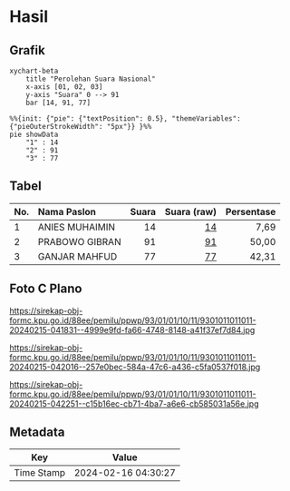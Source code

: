 # Hasil

## Grafik

```mermaid
xychart-beta
    title "Perolehan Suara Nasional"
    x-axis [01, 02, 03]
    y-axis "Suara" 0 --> 91
    bar [14, 91, 77]
```

```mermaid
%%{init: {"pie": {"textPosition": 0.5}, "themeVariables": {"pieOuterStrokeWidth": "5px"}} }%%
pie showData
    "1" : 14
    "2" : 91
    "3" : 77
```

## Tabel

| No. | Nama Paslon    | Suara | Suara (raw) | Persentase |
|:--- |:-------------- | -----:| -----------:| ----------:|
| 1   | ANIES MUHAIMIN | 14    | [14][p-1]   | 7,69       |
| 2   | PRABOWO GIBRAN | 91    | [91][p-2]   | 50,00      |
| 3   | GANJAR MAHFUD  | 77    | [77][p-3]   | 42,31      |


[p-1]: https://github.com/gigit-pemilu/pemilu-2024/blob/main/pilpres/hitung-suara/sub/93-papua-selatan/sub/01-merauke/sub/01-merauke/sub/1011-kamundu/sub/011-tps/sub/paslon-1.txt
[p-2]: https://github.com/gigit-pemilu/pemilu-2024/blob/main/pilpres/hitung-suara/sub/93-papua-selatan/sub/01-merauke/sub/01-merauke/sub/1011-kamundu/sub/011-tps/sub/paslon-2.txt
[p-3]: https://github.com/gigit-pemilu/pemilu-2024/blob/main/pilpres/hitung-suara/sub/93-papua-selatan/sub/01-merauke/sub/01-merauke/sub/1011-kamundu/sub/011-tps/sub/paslon-3.txt

## Foto C Plano

https://sirekap-obj-formc.kpu.go.id/88ee/pemilu/ppwp/93/01/01/10/11/9301011011011-20240215-041831--4999e9fd-fa66-4748-8148-a41f37ef7d84.jpg

https://sirekap-obj-formc.kpu.go.id/88ee/pemilu/ppwp/93/01/01/10/11/9301011011011-20240215-042016--257e0bec-584a-47c6-a436-c5fa0537f018.jpg

https://sirekap-obj-formc.kpu.go.id/88ee/pemilu/ppwp/93/01/01/10/11/9301011011011-20240215-042251--c15b16ec-cb71-4ba7-a6e6-cb585031a56e.jpg


## Metadata

| Key        | Value               |
| ---------- | ------------------- |
| Time Stamp | 2024-02-16 04:30:27 |



